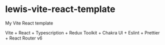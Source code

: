 # lewis-vite-react-template
My Vite React template

Vite + React + Typescription + Redux Toolkit + Chakra UI + Eslint + Prettier + React Router v6
